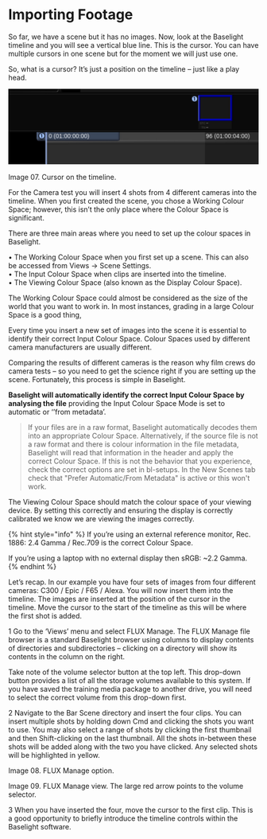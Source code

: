 # Importing Footage

So far, we have a scene but it has no images. Now, look at the Baselight timeline and you will see a vertical blue line. This is the cursor. You can have multiple cursors in one scene but for the moment we will just use one. 

So, what is a cursor? It’s just a position on the timeline – just like a play head.

![ Image 07. Cursor on the timeline.](../.gitbook/assets/image%20%2810%29.png)

Image 07. Cursor on the timeline.

For the Camera test you will insert 4 shots from 4 different cameras into the timeline. When you first created the scene, you chose a Working Colour Space; however, this isn’t the only place where the Colour Space is significant. 

There are three main areas where you need to set up the colour spaces in Baselight. 

• The Working Colour Space when you first set up a scene. This can also be accessed from Views -&gt; Scene Settings.   
• The Input Colour Space when clips are inserted into the timeline.   
• The Viewing Colour Space \(also known as the Display Colour Space\). 

The Working Colour Space could almost be considered as the size of the world that you want to work in. In most instances, grading in a large Colour Space is a good thing,

Every time you insert a new set of images into the scene it is essential to identify their correct Input Colour Space. Colour Spaces used by different camera manufacturers are usually different. 

Comparing the results of different cameras is the reason why film crews do camera tests – so you need to get the science right if you are setting up the scene. Fortunately, this process is simple in Baselight. 

**Baselight will automatically identify the correct Input Colour Space by analysing the file** providing the Input Colour Space Mode is set to automatic or ‘’from metadata’.

> If your files are in a raw format, Baselight automatically decodes them into an appropriate Colour Space. Alternatively, if the source file is not a raw format and there is colour information in the file metadata, Baselight will read that information in the header and apply the correct Colour Space. If this is not the behavior that you experience, check the correct options are set in bl-setups. In the New Scenes tab check that "Prefer Automatic/From Metadata" is active or this won't work.

The Viewing Colour Space should match the colour space of your viewing device. By setting this correctly and ensuring the display is correctly calibrated we know we are viewing the images correctly.

{% hint style="info" %}
If you’re using an external reference monitor, Rec. 1886: 2.4 Gamma / Rec.709 is the correct Colour Space. 

If you’re using a laptop with no external display then sRGB: ~2.2 Gamma.
{% endhint %}



Let’s recap. In our example you have four sets of images from four different cameras: C300 / Epic / F65 / Alexa. You will now insert them into the timeline. The images are inserted at the position of the cursor in the timeline. Move the cursor to the start of the timeline as this will be where the first shot is added.

1 Go to the ‘Views’ menu and select FLUX Manage. The FLUX Manage file browser is a standard Baselight browser using columns to display contents of directories and subdirectories – clicking on a directory will show its contents in the column on the right.

Take note of the volume selector button at the top left. This drop-down button provides a list of all the storage volumes available to this system. If you have saved the training media package to another drive, you will need to select the correct volume from this drop-down first.

2 Navigate to the Bar Scene directory and insert the four clips. You can insert multiple shots by holding down Cmd and clicking the shots you want to use. You may also select a range of shots by clicking the first thumbnail and then Shift-clicking on the last thumbnail. All the shots in-between these shots will be added along with the two you have clicked. Any selected shots will be highlighted in yellow.

Image 08. FLUX Manage option.

Image 09. FLUX Manage view. The large red arrow points to the volume selector.

3 When you have inserted the four, move the cursor to the first clip. This is a good opportunity to briefly introduce the timeline controls within the Baselight software.

